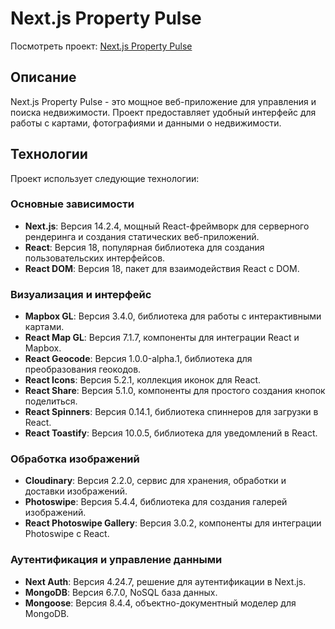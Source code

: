 # Next.js Property Pulse

Посмотреть проект: [Next.js Property Pulse](https://nextjs-property-pulse.vercel.app/)

## Описание

Next.js Property Pulse - это мощное веб-приложение для управления и поиска недвижимости. Проект предоставляет удобный интерфейс для работы с картами, фотографиями и данными о недвижимости.

## Технологии

Проект использует следующие технологии:

### Основные зависимости

- **Next.js**: Версия 14.2.4, мощный React-фреймворк для серверного рендеринга и создания статических веб-приложений.
- **React**: Версия 18, популярная библиотека для создания пользовательских интерфейсов.
- **React DOM**: Версия 18, пакет для взаимодействия React с DOM.

### Визуализация и интерфейс

- **Mapbox GL**: Версия 3.4.0, библиотека для работы с интерактивными картами.
- **React Map GL**: Версия 7.1.7, компоненты для интеграции React и Mapbox.
- **React Geocode**: Версия 1.0.0-alpha.1, библиотека для преобразования геокодов.
- **React Icons**: Версия 5.2.1, коллекция иконок для React.
- **React Share**: Версия 5.1.0, компоненты для простого создания кнопок поделиться.
- **React Spinners**: Версия 0.14.1, библиотека спиннеров для загрузки в React.
- **React Toastify**: Версия 10.0.5, библиотека для уведомлений в React.

### Обработка изображений

- **Cloudinary**: Версия 2.2.0, сервис для хранения, обработки и доставки изображений.
- **Photoswipe**: Версия 5.4.4, библиотека для создания галерей изображений.
- **React Photoswipe Gallery**: Версия 3.0.2, компоненты для интеграции Photoswipe с React.

### Аутентификация и управление данными

- **Next Auth**: Версия 4.24.7, решение для аутентификации в Next.js.
- **MongoDB**: Версия 6.7.0, NoSQL база данных.
- **Mongoose**: Версия 8.4.4, объектно-документный моделер для MongoDB.

